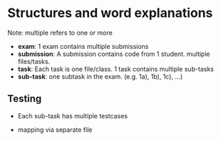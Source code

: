 # Structures and word explanations

Note: multiple refers to one or more

- **exam**: 1 exam contains multiple submissions
- **submission**: A submission contains code from 1 student. multiple files/tasks.
- **task**: Each task is one file/class. 1 task contains multiple sub-tasks
- **sub-task**: one subtask in the exam. (e.g. 1a), 1b), 1c), ...)

## Testing

- Each sub-task has multiple testcases

- mapping via separate file